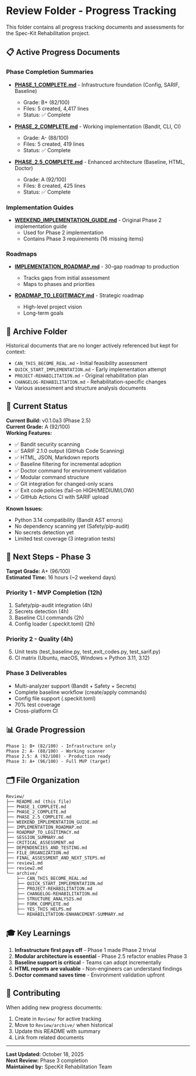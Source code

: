 # Review Folder - Progress Tracking

This folder contains all progress tracking documents and assessments for the Spec-Kit Rehabilitation project.

## 📋 Active Progress Documents

### Phase Completion Summaries
- **[PHASE_1_COMPLETE.md](PHASE_1_COMPLETE.md)** - Infrastructure foundation (Config, SARIF, Baseline)
  - Grade: B+ (82/100)
  - Files: 5 created, 4,417 lines
  - Status: ✅ Complete

- **[PHASE_2_COMPLETE.md](PHASE_2_COMPLETE.md)** - Working implementation (Bandit, CLI, CI)
  - Grade: A- (88/100)  
  - Files: 5 created, 419 lines
  - Status: ✅ Complete

- **[PHASE_2.5_COMPLETE.md](PHASE_2.5_COMPLETE.md)** - Enhanced architecture (Baseline, HTML, Doctor)
  - Grade: A (92/100)
  - Files: 8 created, 425 lines
  - Status: ✅ Complete

### Implementation Guides
- **[WEEKEND_IMPLEMENTATION_GUIDE.md](WEEKEND_IMPLEMENTATION_GUIDE.md)** - Original Phase 2 implementation guide
  - Used for Phase 2 implementation
  - Contains Phase 3 requirements (16 missing items)

### Roadmaps
- **[IMPLEMENTATION_ROADMAP.md](IMPLEMENTATION_ROADMAP.md)** - 30-gap roadmap to production
  - Tracks gaps from initial assessment
  - Maps to phases and priorities

- **[ROADMAP_TO_LEGITIMACY.md](ROADMAP_TO_LEGITIMACY.md)** - Strategic roadmap
  - High-level project vision
  - Long-term goals

## 📁 Archive Folder

Historical documents that are no longer actively referenced but kept for context:

- `CAN_THIS_BECOME_REAL.md` - Initial feasibility assessment
- `QUICK_START_IMPLEMENTATION.md` - Early implementation attempt
- `PROJECT-REHABILITATION.md` - Original rehabilitation plan
- `CHANGELOG-REHABILITATION.md` - Rehabilitation-specific changes
- Various assessment and structure analysis documents

## 🎯 Current Status

**Current Build:** v0.1.0a3 (Phase 2.5)  
**Current Grade:** A (92/100)  
**Working Features:**
- ✅ Bandit security scanning
- ✅ SARIF 2.1.0 output (GitHub Code Scanning)
- ✅ HTML, JSON, Markdown reports
- ✅ Baseline filtering for incremental adoption
- ✅ Doctor command for environment validation
- ✅ Modular command structure
- ✅ Git integration for changed-only scans
- ✅ Exit code policies (fail-on HIGH/MEDIUM/LOW)
- ✅ GitHub Actions CI with SARIF upload

**Known Issues:**
- Python 3.14 compatibility (Bandit AST errors)
- No dependency scanning yet (Safety/pip-audit)
- No secrets detection yet
- Limited test coverage (3 integration tests)

## 📅 Next Steps - Phase 3

**Target Grade:** A+ (96/100)  
**Estimated Time:** 16 hours (~2 weekend days)

### Priority 1 - MVP Completion (12h)
1. Safety/pip-audit integration (4h)
2. Secrets detection (4h)
3. Baseline CLI commands (2h)
4. Config loader (.speckit.toml) (2h)

### Priority 2 - Quality (4h)
5. Unit tests (test_baseline.py, test_exit_codes.py, test_sarif.py)
6. CI matrix (Ubuntu, macOS, Windows × Python 3.11, 3.12)

### Phase 3 Deliverables
- Multi-analyzer support (Bandit + Safety + Secrets)
- Complete baseline workflow (create/apply commands)
- Config file support (.speckit.toml)
- 70% test coverage
- Cross-platform CI

## 📊 Grade Progression

```
Phase 1: B+ (82/100) - Infrastructure only
Phase 2: A- (88/100) - Working scanner
Phase 2.5: A (92/100) - Production ready
Phase 3: A+ (96/100) - Full MVP (target)
```

## 🗂️ File Organization

```
Review/
├── README.md (this file)
├── PHASE_1_COMPLETE.md
├── PHASE_2_COMPLETE.md
├── PHASE_2.5_COMPLETE.md
├── WEEKEND_IMPLEMENTATION_GUIDE.md
├── IMPLEMENTATION_ROADMAP.md
├── ROADMAP_TO_LEGITIMACY.md
├── SESSION_SUMMARY.md
├── CRITICAL_ASSESSMENT.md
├── DEPENDENCIES_AND_TESTING.md
├── FILE_ORGANIZATION.md
├── FINAL_ASSESSMENT_AND_NEXT_STEPS.md
├── review1.md
├── review2.md
└── archive/
    ├── CAN_THIS_BECOME_REAL.md
    ├── QUICK_START_IMPLEMENTATION.md
    ├── PROJECT-REHABILITATION.md
    ├── CHANGELOG-REHABILITATION.md
    ├── STRUCTURE_ANALYSIS.md
    ├── FORK_COMPLETE.md
    ├── YES_THIS_HELPS.md
    └── REHABILITATION-ENHANCEMENT-SUMMARY.md
```

## 🎓 Key Learnings

1. **Infrastructure first pays off** - Phase 1 made Phase 2 trivial
2. **Modular architecture is essential** - Phase 2.5 refactor enables Phase 3
3. **Baseline support is critical** - Teams can adopt incrementally
4. **HTML reports are valuable** - Non-engineers can understand findings
5. **Doctor command saves time** - Environment validation upfront

## 🤝 Contributing

When adding new progress documents:
1. Create in `Review/` for active tracking
2. Move to `Review/archive/` when historical
3. Update this README with summary
4. Link from related documents

---

**Last Updated:** October 18, 2025  
**Next Review:** Phase 3 completion  
**Maintained by:** SpecKit Rehabilitation Team
